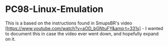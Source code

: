 # PC98-Linux-Emulation
This is a based on the instructions found in SmupsBR's video [https://www.youtube.com/watch?v=aOD_bGNtuFY&amp;t=331s] - I wanted to document this in case the video ever went down, and hopefully expand on it.
